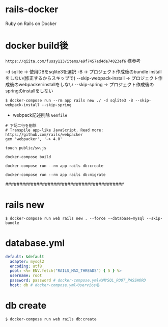 # rails-docker
Ruby on Rails on Docker

# docker build後
`https://qiita.com/fussy113/items/e9f7457ad4de74023ef6` 様参考

-d sqlite -> 使用DBをsqlite3を選択
-B -> プロジェクト作成後のbundle installをしない(修正するからスキップで)
--skip-webpack-install -> プロジェクト作成後のwebpacker:installをしない
--skip-spring -> プロジェクト作成後のspringのinstallをしない

```
$ docker-compose run --rm app rails new ./ -d sqlite3 -B --skip-webpack-install --skip-spring
```

- webpack記述削除
`Gemfile`
```
# 下記二行を削除
# Transpile app-like JavaScript. Read more: https://github.com/rails/webpacker
gem 'webpacker', '~> 4.0'
```

`touch public/sw.js`

```
docker-compose build

docker-compose run --rm app rails db:create

docker-compose run --rm app rails db:migrate
```


##########################################
# rails new
```
$ docker-compose run web rails new . --force --database=mysql --skip-bundle
```

# database.yml
```yml
default: &default
  adapter: mysql2
  encoding: utf8
  pool: <%= ENV.fetch("RAILS_MAX_THREADS") { 5 } %>
  username: root
  password: password # docker-compose.ymlのMYSQL_ROOT_PASSWORD
  host: db # docker-compose.ymlのservice名
```

# db create
```
$ docker-compose run web rails db:create
```